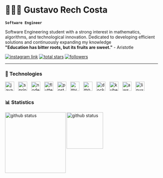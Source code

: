 # 👨🏼‍💻 Gustavo Rech Costa

**`Software Engineer`**

Software Engineering student with a strong interest in mathematics, algorithms, and technological innovation. Dedicated to developing efficient solutions and continuously expanding my knowledge<br>
**"Education has bitter roots, but its fruits are sweet."** - Aristotle

<p align="left">
  <a href="https://www.instagram.com/oguxtavin/">  
    <img alt="instagram link" title="follow me on instagram" src="https://img.shields.io/badge/Instagram-E4405F?style=for-the-badge&logo=instagram&logoColor=white"/></a> 
  <a href="https://github.com/C0STADEV?tab=repositories&sort=stargazers">
         <img alt="total stars" title="Total stars on GitHub" src="https://custom-icon-badges.demolab.com/github/stars/C0STADEV?color=55960c&style=for-the-badge&labelColor=488207&logo=star"/></a>
     <a href="https://github.com/C0STADEV?tab=followers">
         <img alt="followers" title="Follow me on Github" src="https://custom-icon-badges.demolab.com/github/followers/C0STADEV?color=236ad3&labelColor=1155ba&style=for-the-badge&logo=github&label=Follow&logoColor=white"/></a>    
</p>

---

### 🤖 Technologies

<img width="30px" style="padding-right: 10px" title="java" alt="java" align="left" src="https://cdn.jsdelivr.net/gh/devicons/devicon@latest/icons/java/java-original.svg"/>

<img width="30px" style="padding-right: 10px" title="spring" alt="spring" align="left" src="https://cdn.jsdelivr.net/gh/devicons/devicon@latest/icons/spring/spring-original.svg"/>

<img width="30px" style="padding-right: 10px" title="node.js" alt="node.js" align="left" src="https://cdn.jsdelivr.net/gh/devicons/devicon@latest/icons/nodejs/nodejs-plain-wordmark.svg"/>

<img width="30px" style="padding-right: 10px" title="flutter" alt="flutter" align="left" src="https://cdn.jsdelivr.net/gh/devicons/devicon@latest/icons/flutter/flutter-original.svg"/>

<img width="30px" style="padding-right: 10px" title="postgress" alt="postgress" align="left" src="https://cdn.jsdelivr.net/gh/devicons/devicon@latest/icons/postgresql/postgresql-original.svg"/>

<img width="30px" style="padding-right: 10px" title="mysql" alt="mysql" align="left" src="https://cdn.jsdelivr.net/gh/devicons/devicon@latest/icons/mysql/mysql-original-wordmark.svg"/>

<img width="30px" style="padding-right: 10px" title="mongodb" alt="mongodb" align="left" src="https://cdn.jsdelivr.net/gh/devicons/devicon@latest/icons/mongodb/mongodb-original-wordmark.svg"/>

<img width="30px" style="padding-right: 10px" title="docker" alt="docker" align="left" src="https://cdn.jsdelivr.net/gh/devicons/devicon@latest/icons/docker/docker-plain-wordmark.svg"/>

<img width="30px" style="padding-right: 10px" title="kubernetes" alt="kubernetes" align="left" src="https://cdn.jsdelivr.net/gh/devicons/devicon@latest/icons/kubernetes/kubernetes-original.svg"/>

<img width="30px" style="padding-right: 10px" title="aws" alt="aws" align="left" src="https://cdn.jsdelivr.net/gh/devicons/devicon@latest/icons/amazonwebservices/amazonwebservices-plain-wordmark.svg"/>

<img width="30px" style="padding-right: 10px" title="linux" alt="linux" align="left" src="https://cdn.jsdelivr.net/gh/devicons/devicon@latest/icons/linux/linux-original.svg"/>
<br>
<br>

### 📊 Statistics

<img src="https://github-readme-stats.vercel.app/api?username=C0STADEV&show_icons=true&theme=tokyonight&include_all_commits=true&locale=en" height="200" title="github status" alt="github status" align="left"/>
<img height="120" title="github status" alt="github status" align="left" src="https://github-readme-stats.vercel.app/api/top-langs/?username=C0STADEV&theme=tokyonight&layout=compact&custom_title=Technologies&langs_count=10&locale=en"/>
